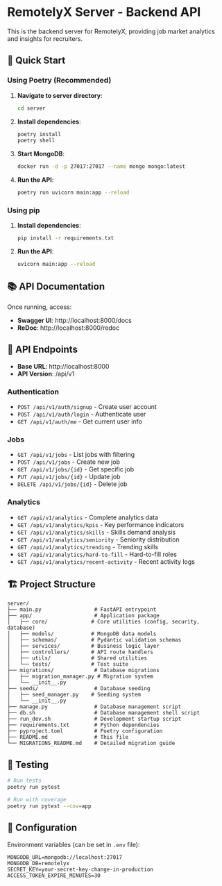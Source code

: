 # RemotelyX Server - Backend API

This is the backend server for RemotelyX, providing job market analytics and insights for recruiters.

## 🚀 Quick Start

### Using Poetry (Recommended)

1. **Navigate to server directory**:

   ```bash
   cd server
   ```

2. **Install dependencies**:

   ```bash
   poetry install
   poetry shell
   ```

3. **Start MongoDB**:

   ```bash
   docker run -d -p 27017:27017 --name mongo mongo:latest
   ```

4. **Run the API**:
   ```bash
   poetry run uvicorn main:app --reload
   ```

### Using pip

1. **Install dependencies**:

   ```bash
   pip install -r requirements.txt
   ```

2. **Run the API**:
   ```bash
   uvicorn main:app --reload
   ```

## 📚 API Documentation

Once running, access:

- **Swagger UI**: http://localhost:8000/docs
- **ReDoc**: http://localhost:8000/redoc

## 🔐 API Endpoints

- **Base URL**: http://localhost:8000
- **API Version**: /api/v1

### Authentication

- `POST /api/v1/auth/signup` - Create user account
- `POST /api/v1/auth/login` - Authenticate user
- `GET /api/v1/auth/me` - Get current user info

### Jobs

- `GET /api/v1/jobs` - List jobs with filtering
- `POST /api/v1/jobs` - Create new job
- `GET /api/v1/jobs/{id}` - Get specific job
- `PUT /api/v1/jobs/{id}` - Update job
- `DELETE /api/v1/jobs/{id}` - Delete job

### Analytics

- `GET /api/v1/analytics` - Complete analytics data
- `GET /api/v1/analytics/kpis` - Key performance indicators
- `GET /api/v1/analytics/skills` - Skills demand analysis
- `GET /api/v1/analytics/seniority` - Seniority distribution
- `GET /api/v1/analytics/trending` - Trending skills
- `GET /api/v1/analytics/hard-to-fill` - Hard-to-fill roles
- `GET /api/v1/analytics/recent-activity` - Recent activity logs

## 🏗 Project Structure

```
server/
├── main.py                 # FastAPI entrypoint
├── app/                    # Application package
│   ├── core/              # Core utilities (config, security, database)
│   ├── models/            # MongoDB data models
│   ├── schemas/           # Pydantic validation schemas
│   ├── services/          # Business logic layer
│   ├── controllers/       # API route handlers
│   ├── utils/             # Shared utilities
│   └── tests/             # Test suite
├── migrations/             # Database migrations
│   ├── migration_manager.py # Migration system
│   └── __init__.py
├── seeds/                  # Database seeding
│   ├── seed_manager.py    # Seeding system
│   └── __init__.py
├── manage.py               # Database management script
├── db.sh                   # Database management shell script
├── run_dev.sh              # Development startup script
├── requirements.txt        # Python dependencies
├── pyproject.toml          # Poetry configuration
├── README.md               # This file
└── MIGRATIONS_README.md    # Detailed migration guide
```

## 🧪 Testing

```bash
# Run tests
poetry run pytest

# Run with coverage
poetry run pytest --cov=app
```

## 🔧 Configuration

Environment variables (can be set in `.env` file):

```env
MONGODB_URL=mongodb://localhost:27017
MONGODB_DB=remotelyx
SECRET_KEY=your-secret-key-change-in-production
ACCESS_TOKEN_EXPIRE_MINUTES=30
```
